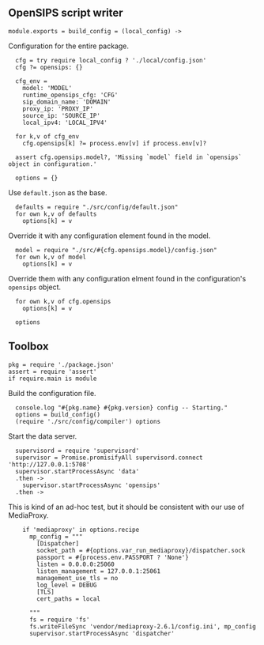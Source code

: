OpenSIPS script writer
----------------------

    module.exports = build_config = (local_config) ->

Configuration for the entire package.

      cfg = try require local_config ? './local/config.json'
      cfg ?= opensips: {}

      cfg_env =
        model: 'MODEL'
        runtime_opensips_cfg: 'CFG'
        sip_domain_name: 'DOMAIN'
        proxy_ip: 'PROXY_IP'
        source_ip: 'SOURCE_IP'
        local_ipv4: 'LOCAL_IPV4'

      for k,v of cfg_env
        cfg.opensips[k] ?= process.env[v] if process.env[v]?

      assert cfg.opensips.model?, 'Missing `model` field in `opensips` object in configuration.'

      options = {}

Use `default.json` as the base.

      defaults = require "./src/config/default.json"
      for own k,v of defaults
        options[k] = v

Override it with any configuration element found in the model.

      model = require "./src/#{cfg.opensips.model}/config.json"
      for own k,v of model
        options[k] = v

Override them with any configuration elment found in the configuration's `opensips` object.

      for own k,v of cfg.opensips
        options[k] = v

      options

Toolbox
-------

    pkg = require './package.json'
    assert = require 'assert'
    if require.main is module

Build the configuration file.

      console.log "#{pkg.name} #{pkg.version} config -- Starting."
      options = build_config()
      (require './src/config/compiler') options

Start the data server.

      supervisord = require 'supervisord'
      supervisor = Promise.promisifyAll supervisord.connect 'http://127.0.0.1:5708'
      supervisor.startProcessAsync 'data'
      .then ->
        supervisor.startProcessAsync 'opensips'
      .then ->

This is kind of an ad-hoc test, but it should be consistent with our use of MediaProxy.

        if 'mediaproxy' in options.recipe
          mp_config = """
            [Dispatcher]
            socket_path = #{options.var_run_mediaproxy}/dispatcher.sock
            passport = #{process.env.PASSPORT ? 'None'}
            listen = 0.0.0.0:25060
            listen_management = 127.0.0.1:25061
            management_use_tls = no
            log_level = DEBUG
            [TLS]
            cert_paths = local

          """
          fs = require 'fs'
          fs.writeFileSync 'vendor/mediaproxy-2.6.1/config.ini', mp_config
          supervisor.startProcessAsync 'dispatcher'
